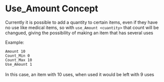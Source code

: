 # Use_Amount Concept


Currently it is possible to add a quantity to certain items, even if they have no use like medical items, 
so with `use_Amount <cuantity>` that count will be changued, giving the possibility of making an item that has several uses


Example:

`Amount 10`<br>
`Count_Min 0`<br>
`Count_Max 10`<br>
`Use_Amount 1`<br>
<br>
In this case, an item with 10 uses, when used it would be left with 9 uses
